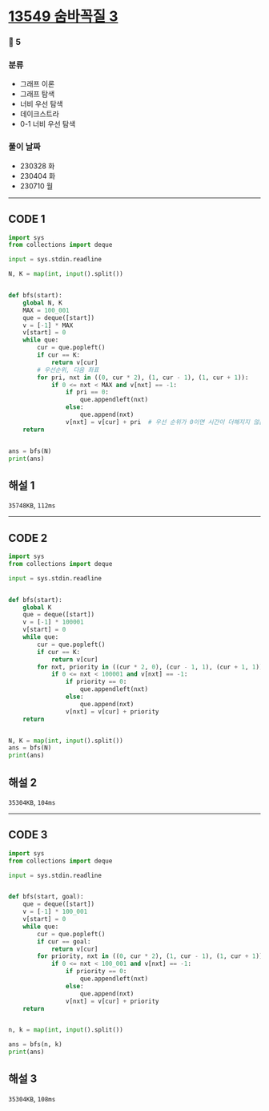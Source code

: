 # [13549 숨바꼭질 3](https://www.acmicpc.net/problem/13549)

### 🥇 5

### 분류

- 그래프 이론
- 그래프 탐색
- 너비 우선 탐색
- 데이크스트라
- 0-1 너비 우선 탐색

### 풀이 날짜

- 230328 화
- 230404 화
- 230710 월

---

## CODE 1

```python
import sys
from collections import deque

input = sys.stdin.readline

N, K = map(int, input().split())


def bfs(start):
    global N, K
    MAX = 100_001
    que = deque([start])
    v = [-1] * MAX
    v[start] = 0
    while que:
        cur = que.popleft()
        if cur == K:
            return v[cur]
        # 우선순위, 다음 좌표
        for pri, nxt in ((0, cur * 2), (1, cur - 1), (1, cur + 1)):
            if 0 <= nxt < MAX and v[nxt] == -1:
                if pri == 0:
                    que.appendleft(nxt)
                else:
                    que.append(nxt)
                v[nxt] = v[cur] + pri  # 우선 순위가 0이면 시간이 더해지지 않음 (+0이기 때문)
    return


ans = bfs(N)
print(ans)

```

## 해설 1

`35748KB`, `112ms`

---

## CODE 2

```python
import sys
from collections import deque

input = sys.stdin.readline


def bfs(start):
    global K
    que = deque([start])
    v = [-1] * 100001
    v[start] = 0
    while que:
        cur = que.popleft()
        if cur == K:
            return v[cur]
        for nxt, priority in ((cur * 2, 0), (cur - 1, 1), (cur + 1, 1)):
            if 0 <= nxt < 100001 and v[nxt] == -1:
                if priority == 0:
                    que.appendleft(nxt)
                else:
                    que.append(nxt)
                v[nxt] = v[cur] + priority
    return


N, K = map(int, input().split())
ans = bfs(N)
print(ans)

```

## 해설 2

`35304KB`, `104ms`

---

## CODE 3

```python
import sys
from collections import deque

input = sys.stdin.readline


def bfs(start, goal):
    que = deque([start])
    v = [-1] * 100_001
    v[start] = 0
    while que:
        cur = que.popleft()
        if cur == goal:
            return v[cur]
        for priority, nxt in ((0, cur * 2), (1, cur - 1), (1, cur + 1)):
            if 0 <= nxt < 100_001 and v[nxt] == -1:
                if priority == 0:
                    que.appendleft(nxt)
                else:
                    que.append(nxt)
                v[nxt] = v[cur] + priority
    return


n, k = map(int, input().split())

ans = bfs(n, k)
print(ans)

```

## 해설 3

`35304KB`, `108ms`
